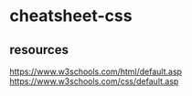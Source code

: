 # cheatsheet-css

## resources

https://www.w3schools.com/html/default.asp
https://www.w3schools.com/css/default.asp
